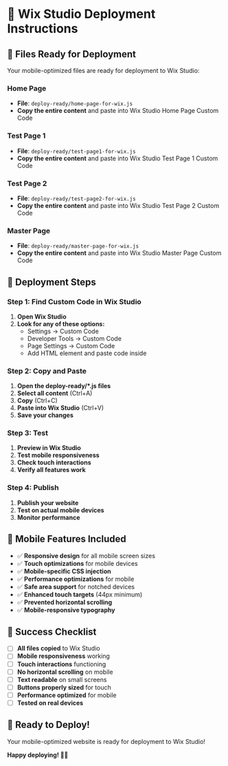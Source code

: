 # 🚀 Wix Studio Deployment Instructions

## 📁 Files Ready for Deployment

Your mobile-optimized files are ready for deployment to Wix Studio:

### **Home Page**
- **File**: `deploy-ready/home-page-for-wix.js`
- **Copy the entire content** and paste into Wix Studio Home Page Custom Code

### **Test Page 1**
- **File**: `deploy-ready/test-page1-for-wix.js`
- **Copy the entire content** and paste into Wix Studio Test Page 1 Custom Code

### **Test Page 2**
- **File**: `deploy-ready/test-page2-for-wix.js`
- **Copy the entire content** and paste into Wix Studio Test Page 2 Custom Code

### **Master Page**
- **File**: `deploy-ready/master-page-for-wix.js`
- **Copy the entire content** and paste into Wix Studio Master Page Custom Code

## 🔧 Deployment Steps

### **Step 1: Find Custom Code in Wix Studio**
1. **Open Wix Studio**
2. **Look for any of these options:**
   - Settings → Custom Code
   - Developer Tools → Custom Code
   - Page Settings → Custom Code
   - Add HTML element and paste code inside

### **Step 2: Copy and Paste**
1. **Open the deploy-ready/*.js files**
2. **Select all content** (Ctrl+A)
3. **Copy** (Ctrl+C)
4. **Paste into Wix Studio** (Ctrl+V)
5. **Save your changes**

### **Step 3: Test**
1. **Preview in Wix Studio**
2. **Test mobile responsiveness**
3. **Check touch interactions**
4. **Verify all features work**

### **Step 4: Publish**
1. **Publish your website**
2. **Test on actual mobile devices**
3. **Monitor performance**

## 📱 Mobile Features Included

- ✅ **Responsive design** for all mobile screen sizes
- ✅ **Touch optimizations** for mobile devices
- ✅ **Mobile-specific CSS injection**
- ✅ **Performance optimizations** for mobile
- ✅ **Safe area support** for notched devices
- ✅ **Enhanced touch targets** (44px minimum)
- ✅ **Prevented horizontal scrolling**
- ✅ **Mobile-responsive typography**

## 🎯 Success Checklist

- [ ] **All files copied** to Wix Studio
- [ ] **Mobile responsiveness** working
- [ ] **Touch interactions** functioning
- [ ] **No horizontal scrolling** on mobile
- [ ] **Text readable** on small screens
- [ ] **Buttons properly sized** for touch
- [ ] **Performance optimized** for mobile
- [ ] **Tested on real devices**

## 🚀 Ready to Deploy!

Your mobile-optimized website is ready for deployment to Wix Studio!

**Happy deploying! 📱✨**